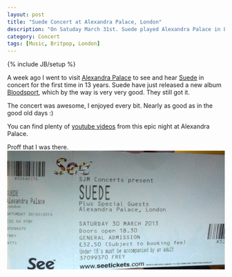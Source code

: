 ```yaml
---
layout: post
title: "Suede Concert at Alexandra Palace, London"
description: "On Satuday March 31st. Suede played Alexandra Palace in London."
category: Concert
tags: [Music, Britpop, London]
---
```

{% include JB/setup %}

A week ago I went to visit [Alexandra Palace](http://www.alexandrapalace.com/ "Alexandra Palace website") to see and hear [Suede](http://www.suede.co.uk/) in concert for the first time in 13 years. Suede have just released a new album [Bloodsport](http://open.spotify.com/album/0KxFgCRvWpee2Dd7D7kRyM "Listen to Bloodsports on Spotify"), which by the way is very very good. They still got it.

The concert was awesome, I enjoyed every bit. Nearly as good as in the good old days :)

You can find plenty of [youtube videos](https://www.youtube.com/results?search_query=Suede+%40+Alexandra+Palace+2013&oq=Suede+%40+Alexandra+Palace+2013&gs_l=youtube.3...5457.18254.0.18398.15.14.1.0.0.0.84.992.14.14.0...0.0...1ac.1.LEUZbJIBFwM "Youtube search result") from this epic night at Alexandra Palace.

Proff that I was there.  
![My Suede concert ticket](/assets/images/suede_ticket.jpg)

